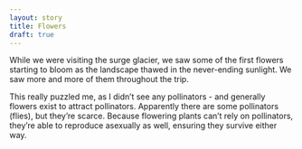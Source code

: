 ```yaml
---
layout: story
title: Flowers
draft: true
---
```

While we were visiting the surge glacier, we saw some of the first flowers starting to bloom as the landscape thawed in the never-ending sunlight. We saw more and more of them throughout the trip.

This really puzzled me, as I didn’t see any pollinators - and generally flowers exist to attract pollinators. Apparently there are some pollinators (flies), but they’re scarce. Because flowering plants can’t rely on pollinators, they’re able to reproduce asexually as well, ensuring they survive either way.
